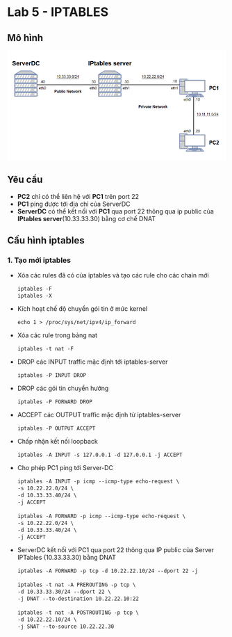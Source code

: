 # Lab 5 - IPTABLES

## Mô hình

<img src="..\images\Screenshot_12.png">

## Yêu cầu
- **PC2** chỉ có thể liên hệ với **PC1** trên port 22
- **PC1** ping được tới địa chỉ của ServerDC
- **ServerDC** có thể kết nối với **PC1** qua port 22 thông qua ip public của **IPtables server**(10.33.33.30) bằng cơ chế DNAT

## Cấu hình iptables
### 1. Tạo mới iptables
- Xóa các rules đã có của iptables và tạo các rule cho các chain mới
    ```
    iptables -F
    iptables -X
    ```

- Kích hoạt chế độ chuyển gói tin ở mức kernel
    ```
    echo 1 > /proc/sys/net/ipv4/ip_forward
    ```

- Xóa các rule trong bảng nat
    ```
    iptables -t nat -F
    ```

- DROP các INPUT traffic mặc định tới iptables-server
    ```
    iptables -P INPUT DROP
    ```

- DROP các gói tin chuyển hướng
    ```
    iptables -P FORWARD DROP
    ```

- ACCEPT các OUTPUT traffic mặc định từ iptables-server
    ```
    iptables -P OUTPUT ACCEPT
    ```

- Chấp nhận kết nối loopback
    ```
    iptables -A INPUT -s 127.0.0.1 -d 127.0.0.1 -j ACCEPT
    ```

- Cho phép PC1 ping tới Server-DC
    ```
    iptables -A INPUT -p icmp --icmp-type echo-request \
    -s 10.22.22.0/24 \
    -d 10.33.33.40/24 \
    -j ACCEPT

    iptables -A FORWARD -p icmp --icmp-type echo-request \
    -s 10.22.22.0/24 \
    -d 10.33.33.40/24 \
    -j ACCEPT
    ```

- ServerDC kết nối với PC1 qua port 22 thông qua IP public của Server IPTables (10.33.33.30) bằng DNAT
    ```
    iptables -A FORWARD -p tcp -d 10.22.22.10/24 --dport 22 -j

    iptables -t nat -A PREROUTING -p tcp \
    -d 10.33.33.30/24 --dport 22 \
    -j DNAT --to-destination 10.22.22.10:22

    iptables -t nat -A POSTROUTING -p tcp \
    -d 10.22.22.10/24 \
    -j SNAT --to-source 10.22.22.30

    ```